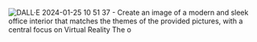![DALL·E 2024-01-25 10 51 37 - Create an image of a modern and sleek office interior that matches the themes of the provided pictures, with a central focus on Virtual Reality  The o](https://github.com/MicoBledsoe/atlas-unity-virtual-reality/assets/108279441/ac8ff0e8-8313-429d-8769-06beb4025630)
